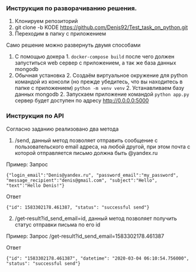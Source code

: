 ### Инструкция по разворачиванию решения.
1. Клонируем репозиторий
2. git clone -b KODE https://github.com/Denis92/Test_task_on_python.git
3. Переходим в папку с приложением

Само решение можно развернуть двумя способами
1. С помощью докера
    1.
        ```
        docker-compose build
        ```
    после чего должен запуститься web сервер с приложением, а так же база данных mongodb
2. Обычная установка
    2. Создаём виртуальное окружение для python командой из консоли (но прежде убедитесь, что вы находитесь в папке с приложением)
        ```
        python -m venv venv
        ```
    2. Устанавливаем базу данных mongodb
    2. Запускаем приложение командой
        ```
        python app.py
        ```
    сервер будет доступен по адресу http://0.0.0.0:5000
  
### Инструкция по API
Согласно заданию реализовано два метода
1. /send, данный метод позволяет отправить сообщение с пользовательского email адреса, на любой другой, при этом почта с которой отправляется письмо должна быть @yandex.ru

Пример:
Запрос
```
{"login_email":"Denis@yandex.ru", "password_email":"my_password", "message_recipient":"denis@gmail.com", "subject":"Hello", "text":"Hello Denis!"}
```

Ответ
```
{"id": 1583302178.461387, "status": "successful send"}
```
2. /get-result?id_send_email=id, данный метод позволяет получить статус отправки письма по его id

Пример:
Запрос
/get-result?id_send_email=1583302178.461387

Ответ
```
{"id": "1583302178.461387", "datetime": "2020-03-04 06:10:54.756000", "status": "successful send"}
```
